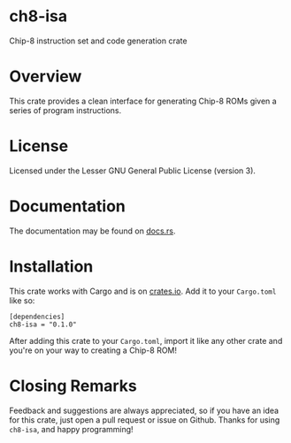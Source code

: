 # ch8-isa

Chip-8 instruction set and code generation crate

# Overview

This crate provides a clean interface for generating Chip-8 ROMs
given a series of program instructions.

# License

Licensed under the Lesser GNU General Public License (version 3).

# Documentation

The documentation may be found on [docs.rs](https://docs.rs/ch8-isa).

# Installation

This crate works with Cargo and is on [crates.io](https://crates.io/crates/ch8-isa). Add it to your `Cargo.toml` like so:

```
[dependencies]
ch8-isa = "0.1.0"
```

After adding this crate to your `Cargo.toml`, import it like any other
crate and you're on your way to creating a Chip-8 ROM!

# Closing Remarks

Feedback and suggestions are always appreciated, so if you have an idea
for this crate, just open a pull request or issue on Github. Thanks for
using `ch8-isa`, and happy programming!
